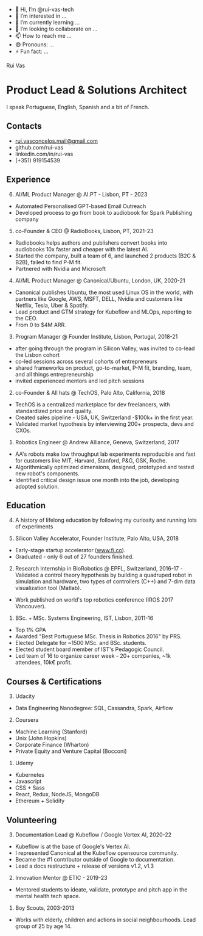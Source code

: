 - 👋 Hi, I’m @rui-vas-tech
- 👀 I’m interested in ...
- 🌱 I’m currently learning ...
- 💞️ I’m looking to collaborate on ...
- 📫 How to reach me ...
- 😄 Pronouns: ...
- ⚡ Fun fact: ...

<!---
rui-vas-tech/rui-vas-tech is a ✨ special ✨ repository because its `README.md` (this file) appears on your GitHub profile.
You can click the Preview link to take a look at your changes.
--->

Rui Vas

# Product Lead & Solutions Architect

I speak Portuguese, English, Spanish and a bit of French.

## Contacts

- rui.vasconcelos.mail@gmail.com
- github.com/rui-vas
- linkedin.com/in/rui-vas 
- (+351) 919154539

## Experience

6. AI/ML Product Manager @ AI.PT - Lisbon, PT - 2023
- Automated Personalised GPT-based Email
Outreach
- Developed process to go from book to audiobook
for Spark Publishing company

5. co-Founder & CEO @ RadioBooks, Lisbon, PT, 2021-23
- Radiobooks helps authors and publishers convert
books into audiobooks 10x faster and cheaper with
the latest AI.
- Started the company, built a team of 6, and
launched 2 products (B2C & B2B), failed to find P-M fit.
- Partnered with Nvidia and Microsoft

4. AI/ML Product Manager @ Canonical/Ubuntu, London, UK, 2020-21
- Canonical publishes Ubuntu, the most used Linux
OS in the world, with partners like Google, AWS, MSFT,
DELL, Nvidia and customers like Netflix, Tesla, Uber &
Spotify.
- Lead product and GTM strategy for Kubeflow and
MLOps, reporting to the CEO.
- From 0 to $4M ARR.

3. Program Manager @ Founder Institute, Lisbon, Portugal, 2018-21
- after going through the program in Silicon Valley,
was invited to co-lead the Lisbon cohort
- co-led sessions across several cohorts of
entrepreneurs
- shared frameworks on product, go-to-market, P-M
fit, branding, team, and all things entrepreneurship
- invited experienced mentors and led pitch sessions

2. co-Founder & All hats @ TechOS, Palo Alto, California, 2018
- TechOS is a centralized marketplace for dev
freelancers, with standardized price and quality.
- Created sales pipeline - USA, UK, Switzerland -$100k+
in the first year.
- Validated market hypothesis by interviewing 200+
prospects, devs and CXOs.

1. Robotics Engineer @ Andrew Alliance, Geneva, Switzerland, 2017
- AA's robots make low throughput lab experiments
reproducible and fast for customers like MIT, Harvard,
Stanford, P&G, GSK, Roche.
- Algorithmically optimized dimensions, designed,
prototyped and tested new robot's components.
- Identified critical design issue one month into the
job, developing adopted solution.


## Education

4. A history of lifelong education by following my curiosity 
and running lots of experiments

3. Silicon Valley Accelerator, Founder Institute, Palo Alto, USA, 2018
- Early-stage startup accelerator (www.fi.co).
- Graduated - only 6 out of 27 founders finished.

2. Research Internship in BioRobotics @ EPFL, Switzerland, 2016-17
-Validated a control theory hypothesis by building a
quadruped robot in simulation and hardware, two
types of controllers (C++) and 7-dim data
visualization tool (Matlab).
- Work published on world's top robotics conference
(IROS 2017 Vancouver).

1. BSc. + MSc. Systems Engineering, IST, Lisbon, 2011-16
- Top 1% GPA
- Awarded "Best Portuguese MSc. Thesis in Robotics
2016" by PRS.
- Elected Delegate for ~1500 MSc. and BSc. students.
- Elected student board member of IST's Pedagogic
Council.
- Led team of 16 to organize career week - 20+
companies, ~1k attendees, 10k€ profit.


## Courses & Certifications
3. Udacity
- Data Engineering Nanodegree: SQL, Cassandra, Spark, Airflow

2. Coursera
- Machine Learning (Stanford)
- Unix (John Hopkins)
- Corporate Finance (Wharton)
- Private Equity and Venture Capital (Bocconi)

1. Udemy
- Kubernetes
- Javascript
- CSS + Sass
- React, Redux, NodeJS, MongoDB
- Ethereum + Solidity

## Volunteering

3. Documentation Lead @ Kubeflow / Google Vertex AI, 2020-22
- Kubeflow is at the base of Google's Vertex AI.
- I represented Canonical at the Kubeflow opensource community.
- Became the #1 contributor outside of Google to
documentation.
- Lead a docs restructure + release of versions v1.2,
v1.3

2. Innovation Mentor @ ETIC - 2019-23
- Mentored students to ideate, validate, prototype and
pitch app in the mental health tech space.

1. Boy Scouts, 2003-2013
- Works with elderly, children and actions in social
neighbourhoods.
Lead group of 25 by age 14.


